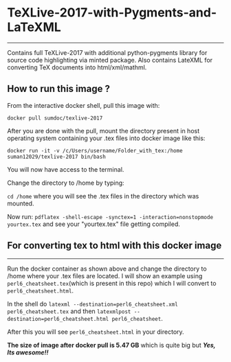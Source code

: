 # TeXLive-2017-with-Pygments-and-LaTeXML
---
Contains full TeXLive-2017 with additional python-pygments library for source code highlighting via minted package.
Also contains LateXML for converting TeX documents into html/xml/mathml.



## How to run this image ?

From the interactive docker shell, pull this image with:

`docker pull sumdoc/texlive-2017`


After you are done with the pull, mount the directory present in host operating system containing your .tex files 
into docker image like this:

`docker run -it -v /c/Users/username/Folder_with_tex:/home suman12029/texlive-2017 bin/bash`


You will now have access to the terminal.

Change the directory to /home by typing:

`cd /home` where you will see the .tex files in the directory which was mounted.

Now run:
`pdflatex -shell-escape -synctex=1 -interaction=nonstopmode yourtex.tex` and see your "yourtex.tex" file getting compiled.


## For converting tex to html with this docker image
---

Run the  docker container as shown above and change the directory to /home where your .tex files are located.
I will show an example using `perl6_cheatsheet.tex`(which is present in this repo) which I will convert to `perl6_cheatsheet.html`.

In the shell do `latexml --destination=perl6_cheatsheet.xml perl6_cheatsheet.tex` and then
`latexmlpost --destination=perl6_cheatsheet.html perl6_cheatsheet`.

After this you will see `perl6_cheatsheet.html` in your directory.

**The size of image after docker pull is 5.47 GB** which is quite big but
***Yes, Its awesome!!***


